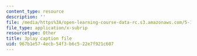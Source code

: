 ```yaml
---
content_type: resource
description: ''
file: /media/https%3A/open-learning-course-data-rc.s3.amazonaws.com/5-111sc-principles-of-chemical-science-fall-2014/967b1e574ecb54f3b6c522e7f921c607_htRqniQFm5g.vtt
file_type: application/x-subrip
resourcetype: Other
title: 3play caption file
uid: 967b1e57-4ecb-54f3-b6c5-22e7f921c607
---
```

